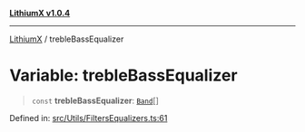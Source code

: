 [**LithiumX v1.0.4**](../README.md)

***

[LithiumX](../globals.md) / trebleBassEqualizer

# Variable: trebleBassEqualizer

> `const` **trebleBassEqualizer**: [`Band`](../interfaces/Band.md)[]

Defined in: [src/Utils/FiltersEqualizers.ts:61](https://github.com/anantix-network/LithiumX/blob/1ee801f60507a40b0e1da1b728c5a61e34ba8699/src/Utils/FiltersEqualizers.ts#L61)
